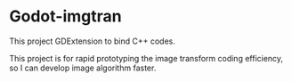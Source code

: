 # Godot-imgtran
This project GDExtension to bind C++ codes.

This project is for rapid prototyping the image transform coding efficiency, so I can develop image algorithm faster.
